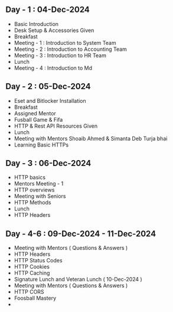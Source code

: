 ## Day - 1 : 04-Dec-2024

- Basic Introduction
- Desk Setup & Accessories Given
- Breakfast
- Meeting - 1 : Introduction to System Team
- Meeting - 2 : Introduction to Accounting Team
- Meeting - 3 : Introduction to HR Team
- Lunch
- Meeting - 4 : Introduction to Md

## Day - 2 : 05-Dec-2024

- Eset and Bitlocker Installation
- Breakfast
- Assigned Mentor
- Fusball Game & Fifa
- HTTP & Rest API Resources Given
- Lunch
- Meeting with Mentors Shoaib Ahmed & Simanta Deb Turja bhai
- Learning Basic HTTPs

## Day - 3 : 06-Dec-2024

- HTTP basics
- Mentors Meeting - 1
- HTTP overviews
- Meeting with Seniors
- HTTP Methods
- Lunch
- HTTP Headers

## Day - 4-6 : 09-Dec-2024 - 11-Dec-2024

- Meeting with Mentors ( Questions & Answers )
- HTTP Headers
- HTTP Status Codes
- HTTP Cookies
- HTTP Caching
- Signature Lunch and Veteran Lunch ( 10-Dec-2024 )
- Meeting with Mentors ( Questions & Answers )
- HTTP CORS
- Foosball Mastery
- 